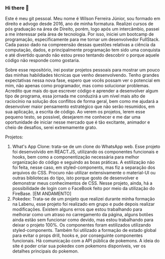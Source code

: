 ### Hi there 👋

  Este é meu git pessoal. Meu nome é Wilson Ferreira Júnior, sou formado em direito e advogo desde 2016, ano de minha formatura. Realizei cursos de pós graduação na área de Direito, porém, logo após um intercâmbio, passei a me interessar pela área de tecnologia. Por isso, iniciei um bootcamp de programação, especificamente para me tornar um desenvolvedor FullStack. Cada passo dado na compreensão dessas questões relativas a ciência da computação, dados, e principalmente programação tem sido uma conquista e até divertido quando não estou preso tentando descobrir o porque aquele código não responde como gostaria.  

  Sobre esse repositório, irei postar projetos pessoais para mostrar um pouco das minhas habildiades técnicas que venho desenvolvendo. Tenho grandes expectativas nessa nova fase, espero que vocês possam ver o potencial em mim, não apenas como programador, mas como solucionar problemas. Acredito que mais do que escrever código e aprender a desenvolver algum tipo de programa, essa jornada me conduzirá a um nível mais alto de raciocínio na solução dos conflitos de forma geral, bem como me ajudará a desenvolver maior pensamento estratégico que não serão resumidos, em sua aplicação, a escrita de código. Ao verem os projetos, lerem esse pequeno testo, se possível, desejarem me conhecer e me dar uma oportunidade de iniciar nesse mercado que é tão excitante, animador e cheio de desafios, serei extremamente grato. 

  Projetos: 

  1. What's App Clone: trata-se de um clone do WhatsApp web. Esse projeto foi desenvolvido em REACT.JS, utilizando os componentes funcionais e hooks, bem como a componentização necessária para melhor organização do código e seguindo as boas práticas. A estilização não foi feita, nesse caso, em styled-components, mas fiz a separação dos arquivos do CSS. Procuro não utilizar extensivamente o material-UI ou outras bibliotecas do tipo, isto porque gosto de desenvolver e demonstrar meus conhecimentos de CSS. Nesse projeto, ainda, há a possibilidade de login com o FaceBook feito por meio da utilização do FireBase. [EM ANDAMENTO]
  2. Pokedex: Trata-se de um projeto que realizei durante minha formação na Labenu, esse projeto foi realizado em grupo e pude depois realizar modificações. Existem alguns erros que estou trabalhando para melhorar como um atraso no carregamento da página, alguns botões ainda estão sem funcionar como devido, mas estou trabalhando para deixar o projeto 100%. Os componentes foram estilizados utilizando styled-components. Também foi utilizado a formação de estado global para evitar o props drill, hooks e, por conseguinte componentes funcionais. Há comunicação com a API pública de pokemons. A ideia do site é poder criar sua pokedex com pokemons disponíveis, ver os detalhes principais do pokemon.  
